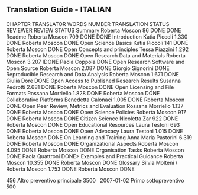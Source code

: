 ## Translation Guide - ITALIAN

CHAPTER	TRANSLATOR	WORDS NUMBER	TRANSLATION STATUS	REVIEWER	REVIEW STATUS
Summary	Roberta Moscon 	86	DONE		DONE
Readme	Roberta Moscon	709	DONE		DONE
Introduction	Katia Piccoli	1.330	DONE	Roberta Moscon	DONE
Open Science Basics	Katia Piccoli	141	DONE	Roberta Moscon	DONE
Open Concepts and principles	Tessa Piazzini	1.292	DONE	Roberta Moscon	DONE
Open Research Data and Materials	Roberta Moscon	3.207	IDONE	Paola Coppola	DONE
Open Research Software and Open Source	Roberta Moscon 	2.087	DONE	Giorgio Signorini	DONE
Reproducible Research and Data Analysis	Roberta Moscon	1.671	DONE	Giulia Dore	DONE
Open Access to Published Research Results	Susanna Pedrotti	2.681	DONE	Roberta Moscon 	DONE
Open Licensing and File Formats	Rossana Morriello	1.828	DONE	Roberta Moscon	DONE
Collaborative Platforms	Benedetta Calonaci	1.005	DONE	Roberta Moscon 	DONE
Open Peer Review, Metrics and Evaluation	Rossana Morriello 	1.137	DONE	Roberta Moscon 	DONE
Open Science Policies	Roberta Moscon	917	DONE	Roberta Moscon	DONE
Citizen Science	Nicoletta Zar	922	DONE	Roberta Moscon 	DONE
Open Educational Resources	Laura Testoni	693	DONE	Roberta Moscon 	DONE
Open Advocacy	Laura Testoni	1.015	DONE	Roberta Moscon	DONE
On Learning and Training	Anna Maria Pastorini	6.319	DONE	Roberta Moscon 	DONE
Organizational Aspects	Roberta Moscon 	4.095	DONE	Roberta Moscon 	DONE
Organisation Tasks	Roberta Moscon		DONE	Paola Quattroni	DONE>
Examples and Practical Guidance	Roberta Moscon	10.355	DONE	Roberta Moscon 	DONE
Glossary	Silvia Molteni / Roberta Moscon 	1.753	DONE	Roberta Moscon 	DONE


<tr class="Chapter" id="row3">
	<td>456</td>
	<td colspan="2">Altro preventivo principale</td>
	<td>3500</td>
</tr>

<tr class="child-row456">
	<td>&nbsp;</td>
	<td>2007-01-02</td>
	<td>Primo sottopreventivo</td>
	<td>500</td>
